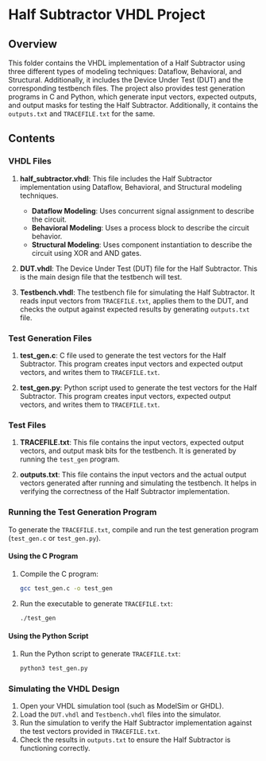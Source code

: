 # Half Subtractor VHDL Project

## Overview
This folder contains the VHDL implementation of a Half Subtractor using three different types of modeling techniques: Dataflow, Behavioral, and Structural. Additionally, it includes the Device Under Test (DUT) and the corresponding testbench files. The project also provides test generation programs in C and Python, which generate input vectors, expected outputs, and output masks for testing the Half Subtractor. Additionally, it contains the `outputs.txt` and `TRACEFILE.txt` for the same.

## Contents

### VHDL Files
1. **half_subtractor.vhdl**: This file includes the Half Subtractor implementation using Dataflow, Behavioral, and Structural modeling techniques.
    - **Dataflow Modeling**: Uses concurrent signal assignment to describe the circuit.
    - **Behavioral Modeling**: Uses a process block to describe the circuit behavior.
    - **Structural Modeling**: Uses component instantiation to describe the circuit using XOR and AND gates.

2. **DUT.vhdl**: The Device Under Test (DUT) file for the Half Subtractor. This is the main design file that the testbench will test.

3. **Testbench.vhdl**: The testbench file for simulating the Half Subtractor. It reads input vectors from `TRACEFILE.txt`, applies them to the DUT, and checks the output against expected results by generating `outputs.txt` file.

### Test Generation Files
1. **test_gen.c**: C file used to generate the test vectors for the Half Subtractor. This program creates input vectors and expected output vectors, and writes them to `TRACEFILE.txt`.

2. **test_gen.py**: Python script used to generate the test vectors for the Half Subtractor. This program creates input vectors, expected output vectors, and writes them to `TRACEFILE.txt`.

### Test Files
1. **TRACEFILE.txt**: This file contains the input vectors, expected output vectors, and output mask bits for the testbench. It is generated by running the `test_gen` program.

2. **outputs.txt**: This file contains the input vectors and the actual output vectors generated after running and simulating the testbench. It helps in verifying the correctness of the Half Subtractor implementation.

### Running the Test Generation Program
To generate the `TRACEFILE.txt`, compile and run the test generation program (`test_gen.c` or `test_gen.py`).

#### Using the C Program
1. Compile the C program:
    ```bash
    gcc test_gen.c -o test_gen
    ```
2. Run the executable to generate `TRACEFILE.txt`:
    ```bash
    ./test_gen
    ```

#### Using the Python Script
1. Run the Python script to generate `TRACEFILE.txt`:
    ```bash
    python3 test_gen.py
    ```

### Simulating the VHDL Design
1. Open your VHDL simulation tool (such as ModelSim or GHDL).
2. Load the `DUT.vhdl` and `Testbench.vhdl` files into the simulator.
3. Run the simulation to verify the Half Subtractor implementation against the test vectors provided in `TRACEFILE.txt`.
4. Check the results in `outputs.txt` to ensure the Half Subtractor is functioning correctly.
